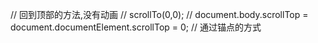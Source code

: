  // 回到顶部的方法,没有动画
 // scrollTo(0,0);
 // document.body.scrollTop =  document.documentElement.scrollTop = 0;
 // 通过锚点的方式